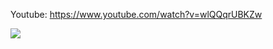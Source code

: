Youtube: https://www.youtube.com/watch?v=wlQQqrUBKZw

<img src= "https://github.com/ozogulmert7/ASP.NET-Core-Veritaban--TodoList/blob/master/Screenshot_4.png">
